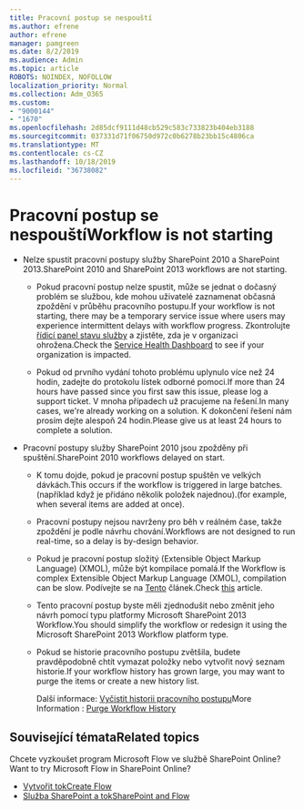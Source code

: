 ```yaml
---
title: Pracovní postup se nespouští
ms.author: efrene
author: efrene
manager: pamgreen
ms.date: 8/2/2019
ms.audience: Admin
ms.topic: article
ROBOTS: NOINDEX, NOFOLLOW
localization_priority: Normal
ms.collection: Adm_O365
ms.custom:
- "9000144"
- "1670"
ms.openlocfilehash: 2d85dcf9111d48cb529c583c733823b404eb3188
ms.sourcegitcommit: 037331d71f06750d972c0b6278b23bb15c4806ca
ms.translationtype: MT
ms.contentlocale: cs-CZ
ms.lasthandoff: 10/18/2019
ms.locfileid: "36738082"
---
```

# <a name="workflow-is-not-starting"></a><span data-ttu-id="4175e-102">Pracovní postup se nespouští</span><span class="sxs-lookup"><span data-stu-id="4175e-102">Workflow is not starting</span></span>

- <span data-ttu-id="4175e-103">Nelze spustit pracovní postupy služby SharePoint 2010 a SharePoint 2013.</span><span class="sxs-lookup"><span data-stu-id="4175e-103">SharePoint 2010 and SharePoint 2013 workflows are not starting.</span></span>

    - <span data-ttu-id="4175e-104">Pokud pracovní postup nelze spustit, může se jednat o dočasný problém se službou, kde mohou uživatelé zaznamenat občasná zpoždění v průběhu pracovního postupu.</span><span class="sxs-lookup"><span data-stu-id="4175e-104">If your workflow is not starting, there may be a temporary service issue where users may experience intermittent delays with workflow progress.</span></span> <span data-ttu-id="4175e-105">Zkontrolujte [řídicí panel stavu služby](https:/admin.microsoft.com/AdminPortal/Home#/servicehealth) a zjistěte, zda je v organizaci ohrožena.</span><span class="sxs-lookup"><span data-stu-id="4175e-105">Check the [Service Health Dashboard](https:/admin.microsoft.com/AdminPortal/Home#/servicehealth) to see if your organization is impacted.</span></span>

    - <span data-ttu-id="4175e-106">Pokud od prvního vydání tohoto problému uplynulo více než 24 hodin, zadejte do protokolu lístek odborné pomoci.</span><span class="sxs-lookup"><span data-stu-id="4175e-106">If more than 24 hours have passed since you first saw this issue, please log a support ticket.</span></span> <span data-ttu-id="4175e-107">V mnoha případech už pracujeme na řešení.</span><span class="sxs-lookup"><span data-stu-id="4175e-107">In many cases, we're already working on a solution.</span></span> <span data-ttu-id="4175e-108">K dokončení řešení nám prosím dejte alespoň 24 hodin.</span><span class="sxs-lookup"><span data-stu-id="4175e-108">Please give us at least 24 hours to complete a solution.</span></span>

- <span data-ttu-id="4175e-109">Pracovní postupy služby SharePoint 2010 jsou zpožděny při spuštění.</span><span class="sxs-lookup"><span data-stu-id="4175e-109">SharePoint 2010 workflows delayed on start.</span></span>

    - <span data-ttu-id="4175e-110">K tomu dojde, pokud je pracovní postup spuštěn ve velkých dávkách.</span><span class="sxs-lookup"><span data-stu-id="4175e-110">This occurs if the workflow is triggered in large batches.</span></span> <span data-ttu-id="4175e-111">(například když je přidáno několik položek najednou).</span><span class="sxs-lookup"><span data-stu-id="4175e-111">(for example, when several items are added at once).</span></span>

    - <span data-ttu-id="4175e-112">Pracovní postupy nejsou navrženy pro běh v reálném čase, takže zpoždění je podle návrhu chování.</span><span class="sxs-lookup"><span data-stu-id="4175e-112">Workflows are not designed to run real-time, so a delay is by-design behavior.</span></span>

   -  <span data-ttu-id="4175e-113">Pokud je pracovní postup složitý (Extensible Object Markup Language) (XMOL), může být kompilace pomalá.</span><span class="sxs-lookup"><span data-stu-id="4175e-113">If the Workflow is complex Extensible Object Markup Language (XMOL), compilation can be slow.</span></span> <span data-ttu-id="4175e-114">Podívejte se na [Tento](https://support.microsoft.com//kb/3043697) článek.</span><span class="sxs-lookup"><span data-stu-id="4175e-114">Check [this](https://support.microsoft.com//kb/3043697) article.</span></span>

    - <span data-ttu-id="4175e-115">Tento pracovní postup byste měli zjednodušit nebo změnit jeho návrh pomocí typu platformy Microsoft SharePoint 2013 Workflow.</span><span class="sxs-lookup"><span data-stu-id="4175e-115">You should simplify the workflow or redesign it using the Microsoft SharePoint 2013 Workflow platform type.</span></span>

    - <span data-ttu-id="4175e-116">Pokud se historie pracovního postupu zvětšila, budete pravděpodobně chtít vymazat položky nebo vytvořit nový seznam historie.</span><span class="sxs-lookup"><span data-stu-id="4175e-116">If your workflow history has grown large, you may want to purge the items or create a new history list.</span></span>

        <span data-ttu-id="4175e-117">Další informace: [Vyčistit historii pracovního postupu](https://blogs.technet.microsoft.com/marj/2015/08/07/sharepoint-2010-workflows-best-practice-purge-workflow-history-list-items/)</span><span class="sxs-lookup"><span data-stu-id="4175e-117">More Information : [Purge Workflow History](https://blogs.technet.microsoft.com/marj/2015/08/07/sharepoint-2010-workflows-best-practice-purge-workflow-history-list-items/)</span></span>


## <a name="related-topics"></a><span data-ttu-id="4175e-118">Související témata</span><span class="sxs-lookup"><span data-stu-id="4175e-118">Related topics</span></span>
<span data-ttu-id="4175e-119">Chcete vyzkoušet program Microsoft Flow ve službě SharePoint Online?</span><span class="sxs-lookup"><span data-stu-id="4175e-119">Want to try Microsoft Flow in SharePoint Online?</span></span>
- [<span data-ttu-id="4175e-120">Vytvořit tok</span><span class="sxs-lookup"><span data-stu-id="4175e-120">Create Flow</span></span>](https://support.office.com/article/Create-a-flow-for-a-list-or-library-in-SharePoint-Online-or-OneDrive-for-Business-a9c3e03b-0654-46af-a254-20252e580d01) 
- [<span data-ttu-id="4175e-121">Služba SharePoint a tok</span><span class="sxs-lookup"><span data-stu-id="4175e-121">SharePoint and Flow</span></span>](https://flow.microsoft.com/blog/sharepoint-and-flow/) 


